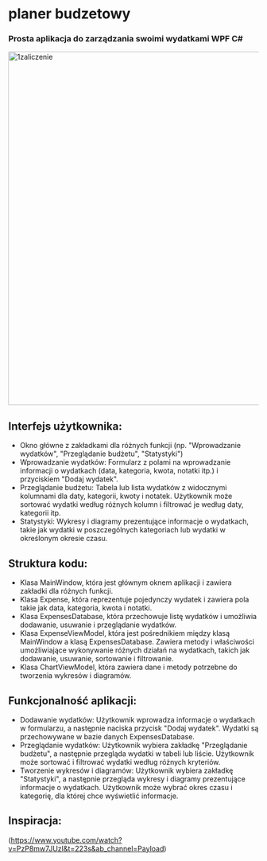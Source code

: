 # planer budzetowy 
### Prosta aplikacja do zarządzania swoimi wydatkami WPF C#

<img width="711" alt="1zaliczenie" src="https://user-images.githubusercontent.com/94643456/224173729-fbdec516-e1e4-4936-80a4-4dedafe302b5.PNG">

## Interfejs użytkownika:
* Okno główne z zakładkami dla różnych funkcji (np. "Wprowadzanie wydatków", "Przeglądanie budżetu", "Statystyki")
* Wprowadzanie wydatków: Formularz z polami na wprowadzanie informacji o wydatkach (data, kategoria, kwota, notatki itp.) i przyciskiem "Dodaj wydatek".
* Przeglądanie budżetu: Tabela lub lista wydatków z widocznymi kolumnami dla daty, kategorii, kwoty i notatek. Użytkownik może sortować wydatki według różnych kolumn i filtrować je według daty, kategorii itp.
* Statystyki: Wykresy i diagramy prezentujące informacje o wydatkach, takie jak wydatki w poszczególnych kategoriach lub wydatki w określonym okresie czasu.

## Struktura kodu:
* Klasa MainWindow, która jest głównym oknem aplikacji i zawiera zakładki dla różnych funkcji.
* Klasa Expense, która reprezentuje pojedynczy wydatek i zawiera pola takie jak data, kategoria, kwota i notatki.
* Klasa ExpensesDatabase, która przechowuje listę wydatków i umożliwia dodawanie, usuwanie i przeglądanie wydatków.
* Klasa ExpenseViewModel, która jest pośrednikiem między klasą MainWindow a klasą ExpensesDatabase. Zawiera metody i właściwości umożliwiające wykonywanie różnych działań na wydatkach, takich jak dodawanie, usuwanie, sortowanie i filtrowanie.
* Klasa ChartViewModel, która zawiera dane i metody potrzebne do tworzenia wykresów i diagramów.

## Funkcjonalność aplikacji:
* Dodawanie wydatków: Użytkownik wprowadza informacje o wydatkach w formularzu, a następnie naciska przycisk "Dodaj wydatek". Wydatki są przechowywane w bazie danych ExpensesDatabase.
* Przeglądanie wydatków: Użytkownik wybiera zakładkę "Przeglądanie budżetu", a następnie przegląda wydatki w tabeli lub liście. Użytkownik może sortować i filtrować wydatki według różnych kryteriów.
* Tworzenie wykresów i diagramów: Użytkownik wybiera zakładkę "Statystyki", a następnie przegląda wykresy i diagramy prezentujące informacje o wydatkach. Użytkownik może wybrać okres czasu i kategorię, dla której chce wyświetlić informacje.

## Inspiracja:
(https://www.youtube.com/watch?v=PzP8mw7JUzI&t=223s&ab_channel=Payload)
